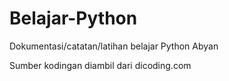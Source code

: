 # Belajar-Python

Dokumentasi/catatan/latihan belajar Python Abyan

Sumber kodingan diambil dari dicoding.com
